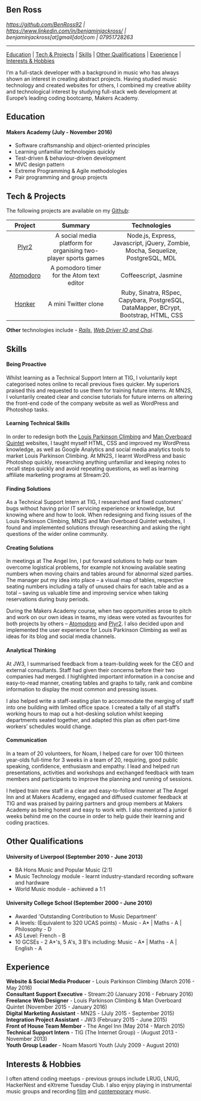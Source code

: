## Ben Ross

*https://github.com/BenRoss92 | https://www.linkedin.com/in/benjaminjackross/ |   
benjaminjackross[at]gmail[dot]com | 07951728263*

---

[Education](#education) | [Tech & Projects](#tech--projects) | [Skills](#skills) | [Other Qualifications](#other-qualifications) | [Experience](#experience) | [Interests & Hobbies](#interests--hobbies)

I’m a full-stack developer with a background in music who has always shown an interest in creating abstract projects. Having studied music technology and created websites for others, I combined my creative ability and technological interest by studying full-stack web development at Europe’s leading coding bootcamp, Makers Academy.

## Education

#### Makers Academy (July - November 2016)

- Software craftsmanship and object-oriented principles
- Learning unfamiliar technologies quickly
- Test-driven & behaviour-driven development
- MVC design pattern
- Extreme Programming & Agile methodologies
- Pair programming and group projects

## Tech & Projects

The following projects are available on my [Github](https://github.com/BenRoss92/):

| Project | Summary | Technologies |
|:---:|:---:|:---:|
| [Plyr2](https://github.com/BenRoss92/plyr2) | A social media platform for organising two-player sports games | Node.js, Express, Javascript, jQuery, Zombie, Mocha, Sequelize, PostgreSQL, MDL
| [Atomodoro](https://github.com/BenRoss92/Atomodoro) | A pomodoro timer for the Atom text editor | Coffeescript, Jasmine |
| [Honker](https://github.com/BenRoss92/honker) | A mini Twitter clone | Ruby, Sinatra, RSpec, Capybara, PostgreSQL, DataMapper, BCrypt, Bootstrap, HTML, CSS |

**Other** technologies include - *[Rails](https://github.com/BenRoss92/yelp_clone)*, *[Web Driver IO and Chai](https://github.com/BenRoss92/headline_fetcher)*.

## Skills

#### Being Proactive

Whilst learning as a Technical Support Intern at TIG, I voluntarily kept categorised notes online to recall previous fixes quicker. My superiors praised this and requested to use them for training future interns. At MN2S, I voluntarily created clear and concise tutorials for future interns on altering the front-end code of the company website as well as WordPress and Photoshop tasks.

#### Learning Technical Skills

In order to redesign both the [Louis Parkinson Climbing](http://louisparkinsonclimbing.co.uk/) and [Man Overboard Quintet](http://manoverboardswing.co.uk/) websites, I taught myself HTML, CSS and improved my WordPress knowledge, as well as Google Analytics and social media analytics tools to market Louis Parkinson Climbing. At MN2S, I learnt WordPress and basic Photoshop quickly, researching anything unfamiliar and keeping notes to recall steps quickly and avoid repeating questions, as well as learning affiliate marketing programs at Stream:20.

#### Finding Solutions

As a Technical Support Intern at TIG, I researched and fixed customers’ bugs without having prior IT servicing experience or knowledge, but knowing where and how to look. When redesigning and fixing issues of the Louis Parkinson Climbing, MN2S and Man Overboard Quintet websites, I found and implemented solutions through researching and asking the right questions of the wider online community.

#### Creating Solutions

In meetings at The Angel Inn, I put forward solutions to help our team overcome logistical problems, for example not knowing available seating numbers when moving chairs and tables around for abnormal sized parties. The manager put my idea into place – a visual map of tables, respective seating numbers including a tally of unused chairs for each table and as a total – saving us valuable time and improving service when taking reservations during busy periods.

During the Makers Academy course, when two opportunities arose to pitch and work on our own ideas in teams, my ideas were voted as favourites for both projects by others – [Atomodoro](https://github.com/BenRoss92/Atomodoro) and [Plyr2](https://github.com/BenRoss92/plyr2). I also decided upon and implemented the user experience for Louis Parkinson Climbing as well as ideas for its blog and social media channels.

#### Analytical Thinking

At JW3, I summarised feedback from a team-building week for the CEO and external consultants. Staff had given their concerns before their two companies had merged. I highlighted important information in a concise and easy-to-read manner, creating tables and graphs to tally, rank and combine information to display the most common and pressing issues.

I also helped write a staff-seating plan to accommodate the merging of staff into one building with limited office space. I created a tally of all staff’s working hours to map out a hot-desking solution whilst keeping departments seated together, and adapted this plan as often part-time workers’ schedules would change.

#### Communication

In a team of 20 volunteers, for Noam, I helped care for over 100 thirteen year-olds full-time for 3 weeks in a team of 20, requiring, good public speaking, confidence, enthusiasm and empathy. I lead and helped run presentations, activities and workshops and exchanged feedback with team members and participants to improve the planning and running of sessions.

I helped train new staff in a clear and easy-to-follow manner at The Angel Inn and at Makers Academy, engaged and diffused customer feedback at TIG and was praised by pairing partners and group members at Makers Academy as being honest and easy to work with. I also mentored a junior 6 weeks behind me on the course in order to help guide their learning and coding practices.

## Other Qualifications

#### University of Liverpool (September 2010 - June 2013)

- BA Hons Music and Popular Music (2:1)
- Music Technology module - learnt industry-standard recording software and hardware
- World Music module - achieved a 1:1

#### University College School (September 2000 - June 2010)

- Awarded 'Outstanding Contribution to Music Department'
- A levels: (Equivalent to 320 UCAS points) -
 Music - A\* | Maths - A | Philosophy - D
- AS Level: French - B
- 10 GCSEs - 2 A\*'s, 5 A's, 3 B's including:
Music - A\* | Maths - A | English - A

## Experience

**Website & Social Media Producer** - Louis Parkinson Climbing (March 2016 - May 2016)  
**Consultant Support Executive** - Stream:20 (January 2016 - February 2016)  
**Freelance Web Designer** - Louis Parkinson Climbing & Man Overboard Quintet (November 2015 - January 2016)  
**Digital Marketing Assistant** - MN2S - (July 2015 - September 2015)  
**Integration Project Assistant** - JW3 (February 2015 - June 2015)  
**Front of House Team Member** - The Angel Inn (May 2014 - March 2015)  
**Technical Support Intern** - TIG (The Internet Group) - (August 2013 - November 2013)  
**Youth Group Leader** - Noam Masorti Youth (July 2009 - August 2010)

## Interests & Hobbies

I often attend coding meetups - previous groups include LRUG, LNUG, HackerNest and eXtreme Tuesday Club. I also enjoy playing in instrumental music groups and recording
[film](https://www.youtube.com/user/BenRoss92/videos?live_view=500&sort=dd&view=0&flow=list)
 and [contemporary](https://soundcloud.com/ben-ross-92) music.
